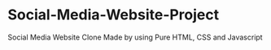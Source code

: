 # Social-Media-Website-Project
Social Media Website Clone Made by using Pure HTML, CSS and Javascript
